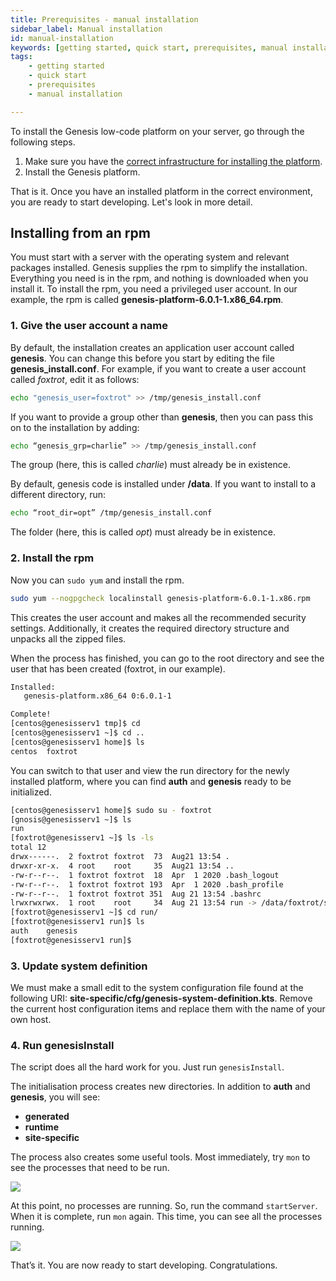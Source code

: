 ```yaml
---
title: Prerequisites - manual installation
sidebar_label: Manual installation
id: manual-installation
keywords: [getting started, quick start, prerequisites, manual installation]
tags:
    - getting started
    - quick start
    - prerequisites
    - manual installation

---
```

To install the Genesis low-code platform on your server, go through the following steps.

1. Make sure you have the [correct infrastructure for installing the platform](../../../getting-started/quick-start/hardware-and-software).
2. Install the Genesis platform.

That is it. Once you have an installed platform in the correct environment, you are ready to start developing. Let's look in more detail.

## Installing from an rpm

You must start with a server with the operating system and relevant packages installed. Genesis supplies the rpm to simplify the installation. Everything you need is in the rpm, and nothing is downloaded when you install it.
To install the rpm, you need a privileged user account.
In our example, the rpm is called **genesis-platform-6.0.1-1.x86_64.rpm**.

### 1. Give the user account a name

By default, the installation creates an application user account called **genesis**. You can change this before you start by editing the file **genesis_install.conf**. For example, if you want to create a user account called *foxtrot*, edit it as follows:

```bash
echo "genesis_user=foxtrot" >> /tmp/genesis_install.conf
```

If you want to provide a group other than **genesis**, then you can pass this on to the installation by adding:

```bash
echo “genesis_grp=charlie” >> /tmp/genesis_install.conf
```

The group (here, this is called *charlie*) must already be in existence.

By default, genesis code is installed under **/data**. If you want to install to a different directory, run:

```bash
echo “root_dir=opt” /tmp/genesis_install.conf
```

The folder (here, this is called *opt*) must already be in existence.

### 2. Install the rpm

Now you can `sudo yum` and install the rpm.

```bash
sudo yum --nogpgcheck localinstall genesis-platform-6.0.1-1.x86.rpm
```

This creates the user account and makes all the recommended security settings. Additionally, it creates the required directory structure and unpacks all the zipped files.

When the process has finished, you can go to the root directory and see the user that has been created (foxtrot, in our example).

```bash
Installed:
   genesis-platform.x86_64 0:6.0.1-1

Complete!
[centos@genesisserv1 tmp]$ cd
[centos@genesisserv1 ~]$ cd ..
[centos@genesisserv1 home]$ ls
centos  foxtrot
```


You can switch to that user and view the run directory for the newly installed platform, where you can find **auth** and **genesis** ready to be initialized.

```bash
[centos@genesisserv1 home]$ sudo su - foxtrot
[gnosis@genesisserv1 ~]$ ls
run
[foxtrot@genesisserv1 ~]$ ls -ls
total 12
drwx------.  2 foxtrot foxtrot  73  Aug21 13:54 .
drwxr-xr-x.  4 root    root     35  Aug21 13:54 ..
-rw-r--r--.  1 foxtrot foxtrot  18  Apr  1 2020 .bash_logout
-rw-r--r--.  1 foxtrot foxtrot 193  Apr  1 2020 .bash_profile
-rw-r--r--.  1 foxtrot foxtrot 351  Aug 21 13:54 .bashrc
lrwxrwxrwx.  1 root    root     34  Aug 21 13:54 run -> /data/foxtrot/server/20210821/run/
[foxtrot@genesisserv1 ~]$ cd run/
[foxtrot@genesisserv1 run]$ ls
auth    genesis
[foxtrot@genesisserv1 run]$
```

### 3. Update system definition

We must make a small edit to the system configuration file found at the following URI: **site-specific/cfg/genesis-system-definition.kts**.
Remove the current host configuration items and replace them with the name of your own host.

### 4. Run genesisInstall

The script does all the hard work for you. Just run `genesisInstall`.

The initialisation process creates new directories. In addition to **auth** and **genesis**, you will see:
* **generated**
* **runtime**
* **site-specific**

The process also creates some useful tools. Most immediately, try `mon` to see the processes that need to be run.

![](/img/joseph5-mon.png)

At this point, no processes are running. So, run the command `startServer`. When it is complete, run `mon` again. This time, you can see all the processes running.

![](/img/mon-processes-running.png)

That’s it. You are now ready to start developing. Congratulations.
